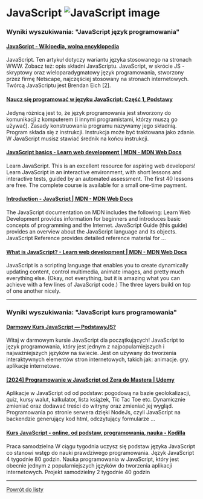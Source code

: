 # JavaScript ![JavaScript image](https://www.tiobe.com/wp-content/themes/tiobe/tiobe-index/images/JavaScript.png)

### Wyniki wyszukiwania: "JavaScript język programowania" 

#### [JavaScript - Wikipedia, wolna encyklopedia](https://pl.wikipedia.org/wiki/JavaScript) 

 JavaScript. Ten artykuł dotyczy wariantu języka stosowanego na stronach WWW. Zobacz też: opis składni JavaScriptu. JavaScript, w skrócie JS - skryptowy oraz wieloparadygmatowy język programowania, stworzony przez firmę Netscape, najczęściej stosowany na stronach internetowych. Twórcą JavaScriptu jest Brendan Eich [2].




#### [Naucz się programować w języku JavaScript: Część 1, Podstawy](https://code.tutsplus.com/pl/learn-computer-science-with-javascript-part-1-basics--cms-29315t) 

 Jedyną różnicą jest to, że język programowania jest stworzony do komunikacji z komputerem (i innymi programistami, którzy muszą go używać). Zasady konstruowania programu nazywamy jego składnią. Program składa się z instrukcji. Instrukcja może być traktowana jako zdanie. W JavaScript musisz stawiać średnik na końcu instrukcji.




#### [JavaScript basics - Learn web development | MDN - MDN Web Docs](https://developer.mozilla.org/pl/docs/Learn/Getting_started_with_the_web/JavaScript_basics) 

 Learn JavaScript. This is an excellent resource for aspiring web developers! Learn JavaScript in an interactive environment, with short lessons and interactive tests, guided by an automated assessment. The first 40 lessons are free. The complete course is available for a small one-time payment.




#### [Introduction - JavaScript | MDN - MDN Web Docs](https://developer.mozilla.org/pl/docs/Web/JavaScript/Guide/Introduction) 

 The JavaScript documentation on MDN includes the following: Learn Web Development provides information for beginners and introduces basic concepts of programming and the Internet. JavaScript Guide (this guide) provides an overview about the JavaScript language and its objects. JavaScript Reference provides detailed reference material for ...




#### [What is JavaScript? - Learn web development | MDN - MDN Web Docs](https://developer.mozilla.org/pl/docs/Learn/JavaScript/First_steps/What_is_JavaScript) 

 JavaScript is a scripting language that enables you to create dynamically updating content, control multimedia, animate images, and pretty much everything else. (Okay, not everything, but it is amazing what you can achieve with a few lines of JavaScript code.) The three layers build on top of one another nicely.






---

### Wyniki wyszukiwania: "JavaScript kurs programowania" 

#### [Darmowy Kurs JavaScript — PodstawyJS?](https://podstawyjs.pl/) 

 Witaj w darmowym kursie JavaScript dla początkujących! JavaScript to język programowania, który jest jednym z najpopularniejszych i najważniejszych języków na świecie. Jest on używany do tworzenia interaktywnych elementów stron internetowych, takich jak: animacje. gry. aplikacje internetowe.




#### [[2024] Programowanie w JavaScript od Zera do Mastera | Udemy](https://www.udemy.com/course/kurs-programowanie-w-javascript-od-zera-do-mastera/) 

 Aplikacje w JavaScript od od podstaw: pogodową na bazie geolokalizacji, quiz, kursy walut, kalkulator, lista książek, Tic Tac Toe etc. Dynamicznie zmieniać oraz dodawać treści do witryny oraz zmieniać jej wygląd. Programowania po stronie serwera dzięki NodeJs, czyli JavaScript na backendzie generujący kod html, odczytujący formularze ...




#### [Kurs JavaScript - online, od podstaw, programowania, nauka - Kodilla](https://kodilla.com/pl/kurs-javascript) 

 Praca samodzielna W ciągu tygodnia uczysz się podstaw języka JavaScript co stanowi wstęp do nauki prawdziwego programowania. Język JavaScript 4 tygodnie 80 godzin. Nauka programowania w JavaScript, który jest obecnie jednym z popularniejszych języków do tworzenia aplikacji internetowych. Projekt samodzielny 2 tygodnie 40 godzin






---

 [Powrót do listy](top20.html)